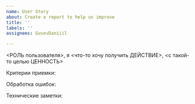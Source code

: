 ```yaml
---
name: User Story
about: Create a report to help us improve
title: ''
labels: ''
assignees: GusevDaniiil

---
```


<РОЛЬ пользователя>, я <что-то хочу получить ДЕЙСТВИЕ>, <с такой-то целью ЦЕННОСТЬ>

Критерии приемки:

Обработка ошибок:

Технические заметки:
